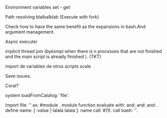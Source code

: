 Environment variables set - get

Path resolving blalbalblab (Execute with fork)

Check how to have the same benefit as the expansions in bash.And argument management.

Async executer 

implicit thread join (byexmpl when there is n processes that are not finished and the main script is already finished ). (TKT)

import de variables de otros scripts scale

Save issues.

Coral?


system loadFromCatalog: 'file'.

import file: '' as: #module .
module function evaluate with: and: and: and: .
define name: [ :value | lalala lalala ].
name call: #(1).
call bash: ''.

